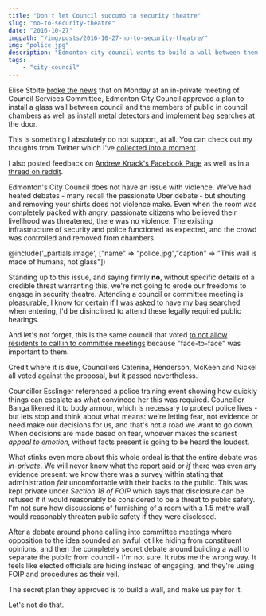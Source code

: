 ```yaml
---
title: "Don't let Council succumb to security theatre"
slug: "no-to-security-theatre"
date: "2016-10-27"
imgpath: "/img/posts/2016-10-27-no-to-security-theatre/"
img: "police.jpg"
description: "Edmonton city council wants to build a wall between them and the public, and put metal detectors and bag searches at the door. We have to say no to this needless ask."
tags: 
    - "city-council"
---
```


Elise Stolte [broke the news](http://edmontonjournal.com/news/local-news/edmonton-councillors-ok-metal-detectors-bag-searches-glass-wall-for-council-chambers) 
that on Monday at an in-private meeting of Council Services Committee, Edmonton City Council approved a plan to 
install a glass wall between council and the members of public in council chambers as well as install metal detectors and implement 
bag searches at the door.

This is something I absolutely do not support, at all. You can check out my thoughts from Twitter which I've [collected into a moment](https://twitter.com/i/moments/791818927051505664).

I also posted feedback on [Andrew Knack's Facebook Page](https://www.facebook.com/andrew.knack.3/posts/10154702434353809?comment_id=10154704361113809)
as well as in a [thread on reddit](https://www.reddit.com/r/Edmonton/comments/59luf3/city_councillors_ok_metal_detectors_and_bag/d99i804/).

Edmonton's City Council does not have an issue with violence. We've had heated debates - many recall the passionate Uber debate -
but shouting and removing your shirts does not violence make. Even when the room was completely packed with angry, passionate
citizens who believed their livelihood was threatened, there was no violence. The existing infrastructure of security and police
functioned as expected, and the crowd was controlled and removed from chambers.


@include('_partials.image', ["name" => "police.jpg","caption" => "This wall is made of humans, not glass"])

Standing up to this issue, and saying firmly **no**, without specific details of a credible threat warranting this, we're
not going to erode our freedoms to engage in security theatre. Attending a council or committee meeting is pleasurable, I know
for certain if I was asked to have my bag searched when entering, I'd be disinclined to attend these legally required public hearings.

And let's not forget, this is the same council that voted [to not allow residents to call in to committee meetings](http://www.cbc.ca/news/canada/edmonton/citizens-must-address-city-council-in-person-not-by-phone-councillors-say-1.3760889) 
because "face-to-face" was important to them.

Credit where it is due, Councillors Caterina, Henderson, McKeen and Nickel all voted against the proposal, but it passed nevertheless.

Councillor Esslinger referenced a police training event showing how quickly things can escalate as what convinced her this was required.
Councillor Banga likened it to body armour, which is necessary to protect police lives - but lets stop and think about what
means: we're letting fear, not evidence or need make our decisions for us, and that's not a road we want to go down. When
decisions are made based on fear, whoever makes the scariest *appeal to emotion*, without facts present is going to be heard the loudest.

What stinks even more about this whole ordeal is that the entire debate was *in-private*. We will never know what the report
said or *if* there was even any evidence present: we know there was a survey within stating that administration *felt*
uncomfortable with their backs to the public. This was kept private under *Section 18 of FOIP* which says that disclosure 
can be refused if it would reasonably be considered to be a threat to public safety. I'm not sure how discussions of furnishing of a room
with a 1.5 metre wall would reasonably threaten public safety if they were disclosed. 

After a debate around phone calling into
committee meetings where opposition to the idea sounded an awful lot like hiding from constituent opinions, and then the
completely secret debate around building a wall to separate the public from council - I'm not sure. It rubs me the wrong way.
It feels like elected officials are hiding instead of engaging, and they're using FOIP and procedures as their veil.

The secret plan they approved is to build a wall, and make us pay for it. 

Let's not do that.
